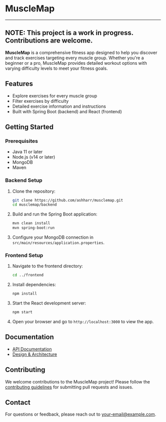 # MuscleMap
*** 

## NOTE: This project is a work in progress. Contributions are welcome.

**MuscleMap** is a comprehensive fitness app designed to help you discover and track exercises targeting every muscle group. Whether you're a beginner or a pro, MuscleMap provides detailed workout options with varying difficulty levels to meet your fitness goals.

## Features

- Explore exercises for every muscle group
- Filter exercises by difficulty
- Detailed exercise information and instructions
- Built with Spring Boot (backend) and React (frontend)

## Getting Started

### Prerequisites

- Java 11 or later
- Node.js (v14 or later)
- MongoDB
- Maven

### Backend Setup

1. Clone the repository:
    ```bash
    git clone https://github.com/ashharr/musclemap.git
    cd musclemap/backend
    ```

2. Build and run the Spring Boot application:
    ```bash
    mvn clean install
    mvn spring-boot:run
    ```

3. Configure your MongoDB connection in `src/main/resources/application.properties`.

### Frontend Setup

1. Navigate to the frontend directory:
    ```bash
    cd ../frontend
    ```

2. Install dependencies:
    ```bash
    npm install
    ```

3. Start the React development server:
    ```bash
    npm start
    ```

4. Open your browser and go to `http://localhost:3000` to view the app.

## Documentation

- [API Documentation](backend/docs/ApiDesign.md)
- [Design & Architecture](backend/docs/architecture-diagrams/musclemap-er-diagram.png)

## Contributing

We welcome contributions to the MuscleMap project! Please follow the [contributing guidelines](README.md) for submitting pull requests and issues.

## Contact

For questions or feedback, please reach out to [your-email@example.com](mailto:your-email@example.com).

